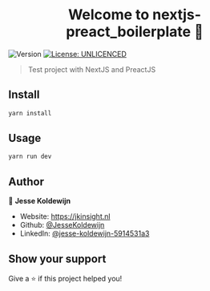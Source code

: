 <h1 align="center">Welcome to nextjs-preact_boilerplate 👋</h1>
<p>
  <img alt="Version" src="https://img.shields.io/badge/version-0.0.1-blue.svg?cacheSeconds=2592000" />
  <a href="#" target="_blank">
    <img alt="License: UNLICENCED" src="https://img.shields.io/badge/License-UNLICENCED-yellow.svg" />
  </a>
</p>

> Test project with NextJS and PreactJS

## Install

```sh
yarn install
```

## Usage

```sh
yarn run dev
```

## Author

👤 **Jesse Koldewijn**

-   Website: https://jkinsight.nl
-   Github: [@JesseKoldewijn](https://github.com/JesseKoldewijn)
-   LinkedIn: [@jesse-koldewijn-5914531a3](https://linkedin.com/in/jesse-koldewijn-5914531a3)

## Show your support

Give a ⭐️ if this project helped you!
